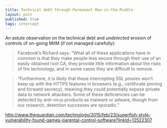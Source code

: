 ```yaml
---
title: Technical debt through Permanent Man-in-the-Middle 
layout: post
published: true
tags: intercept
---
```


An astute observation on the technical debt and *undetected* erosion of controls of on-going MitM (if not managed carefully):

>Facebook’s Richard says: “What all of these applications have in common is that they make people less secure through their use of an easily obtained root CA, they provide little information about the risks of the technology, and in some cases they are difficult to remove.

>“Furthermore, it is likely that these intercepting SSL proxies won’t keep up with the HTTPS features in browsers (e.g., certificate pinning and forward secrecy), meaning they could potentially expose private data to network attackers. Some of these deficiencies can be detected by anti-virus products as malware or adware, though from our research, detection successes are sporadic.”

http://www.theguardian.com/technology/2015/feb/23/superfish-style-vulnerability-found-games-parental-control-software?linkId=12522307
